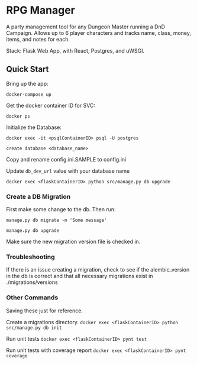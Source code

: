 # RPG Manager

A party management tool for any Dungeon Master running a DnD Campaign. Allows up to 6 player characters and tracks name, class, money, items, and notes for each.

Stack:
Flask Web App, with React, Postgres, and uWSGI.


## Quick Start

Bring up the app:

`docker-compose up`

Get the docker container ID for SVC:

`docker ps`

Initialize the Database:

`docker exec -it <psqlContainerID> psql -U postgres`

`create database <database_name>`

Copy and rename config.ini.SAMPLE to config.ini

Update `db_dev_url` value with your database name

`docker exec <flaskContainerID> python src/manage.py db upgrade`


### Create a DB Migration

First make some change to the db. Then run:

`manage.py db migrate -m 'Some message'`

`manage.py db upgrade`

Make sure the new migration version file is checked in.


### Troubleshooting

If there is an issue creating a migration, check to see if the alembic_version in the db is correct and that all necessary migrations exist in ./migrations/versions


### Other Commands

Saving these just for reference.

Create a migrations directory.
`docker exec <flaskContainerID> python src/manage.py db init`

Run unit tests
`docker exec <flaskContainerID> pynt test`

Run unit tests with coverage report
`docker exec <flaskContainerID> pynt coverage`